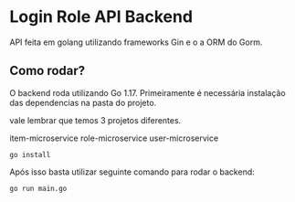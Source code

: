 # Login Role API Backend
API feita em golang utilizando frameworks Gin e o a ORM do Gorm.


## Como rodar?
O backend roda utilizando Go 1.17.
Primeiramente é necessária instalação das dependencias na pasta do projeto.

vale lembrar que temos 3 projetos diferentes.

item-microservice
role-microservice
user-microservice

```
go install
```
Após isso basta utilizar seguinte comando para rodar o backend:
```
go run main.go
```


